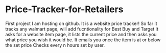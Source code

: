 # Price-Tracker-for-Retailers

First project I am hosting on github.
It is a website price tracker! So far it tracks any walmart page, will add fucntionality for Best Buy and Target
It asks for a website item page, it lists the current price and then asks you what price you wish it would be.
It emails you once the item is at or below the set price
Checks every n hours set by user.
